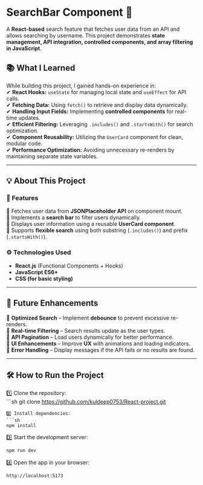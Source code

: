 # **SearchBar Component** 🚀  

A **React-based** search feature that fetches user data from an API and allows searching by username. This project demonstrates **state management, API integration, controlled components, and array filtering in JavaScript**.  

## **📚 What I Learned**  
While building this project, I gained hands-on experience in:  
✔ **React Hooks:** `useState` for managing local state and `useEffect` for API calls.  
✔ **Fetching Data:** Using `fetch()` to retrieve and display data dynamically.  
✔ **Handling Input Fields:** Implementing **controlled components** for real-time updates.  
✔ **Efficient Filtering:** Leveraging `.includes()` and `.startsWith()` for search optimization.  
✔ **Component Reusability:** Utilizing the `UserCard` component for clean, modular code.  
✔ **Performance Optimization:** Avoiding unnecessary re-renders by maintaining separate state variables.  

---

## **💡 About This Project**  
### **🎯 Features**  
🔹 Fetches user data from **JSONPlaceholder API** on component mount.  
🔹 Implements a **search bar** to filter users dynamically.  
🔹 Displays user information using a reusable **UserCard component**.  
🔹 Supports **flexible search** using both substring (`.includes()`) and prefix (`.startsWith()`).  

### **⚙️ Technologies Used**  
- **React.js** (Functional Components + Hooks)  
- **JavaScript ES6+**  
- **CSS (for basic styling)**  

---

## **🚀 Future Enhancements**  
🔸 **Optimized Search** – Implement **debounce** to prevent excessive re-renders.  
🔸 **Real-time Filtering** – Search results update as the user types.  
🔸 **API Pagination** – Load users dynamically for better performance.  
🔸 **UI Enhancements** – Improve **UX** with animations and loading indicators.  
🔸 **Error Handling** – Display messages if the API fails or no results are found.  

---

## **🛠️ How to Run the Project**  
1️⃣ Clone the repository:  
    ```sh
   git clone https://github.com/kuldeep0753/React-project.git
   ```
2️⃣ Install dependencies:  
   ```sh
   npm install
   ```  
3️⃣ Start the development server:  
   ```sh
   npm run dev
   ```  
4️⃣ Open the app in your browser:  
   ```
   http://localhost:5173
   ```   